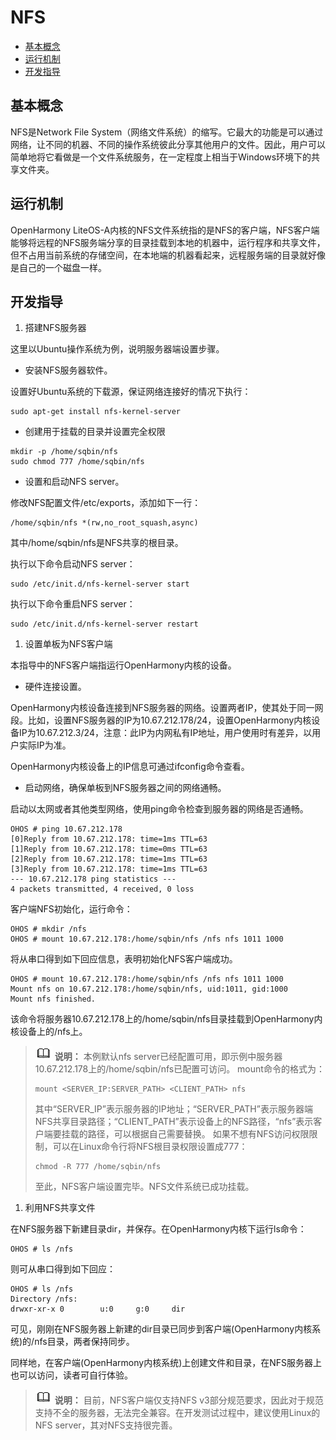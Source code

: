 # NFS<a name="ZH-CN_TOPIC_0000001078704660"></a>

-   [基本概念](#section195414101464)
-   [运行机制](#section165621321194618)
-   [开发指导](#section7454935184611)

## 基本概念<a name="section195414101464"></a>

NFS是Network File System（网络文件系统）的缩写。它最大的功能是可以通过网络，让不同的机器、不同的操作系统彼此分享其他用户的文件。因此，用户可以简单地将它看做是一个文件系统服务，在一定程度上相当于Windows环境下的共享文件夹。

## 运行机制<a name="section165621321194618"></a>

OpenHarmony LiteOS-A内核的NFS文件系统指的是NFS的客户端，NFS客户端能够将远程的NFS服务端分享的目录挂载到本地的机器中，运行程序和共享文件，但不占用当前系统的存储空间，在本地端的机器看起来，远程服务端的目录就好像是自己的一个磁盘一样。

## 开发指导<a name="section7454935184611"></a>

1.  搭建NFS服务器

这里以Ubuntu操作系统为例，说明服务器端设置步骤。

-   安装NFS服务器软件。

设置好Ubuntu系统的下载源，保证网络连接好的情况下执行：

```
sudo apt-get install nfs-kernel-server
```

-   创建用于挂载的目录并设置完全权限

```
mkdir -p /home/sqbin/nfs
sudo chmod 777 /home/sqbin/nfs
```

-   设置和启动NFS server。

修改NFS配置文件/etc/exports，添加如下一行：

```
/home/sqbin/nfs *(rw,no_root_squash,async)
```

其中/home/sqbin/nfs是NFS共享的根目录。

执行以下命令启动NFS server：

```
sudo /etc/init.d/nfs-kernel-server start
```

执行以下命令重启NFS server：

```
sudo /etc/init.d/nfs-kernel-server restart
```

1.  设置单板为NFS客户端

本指导中的NFS客户端指运行OpenHarmony内核的设备。

-   硬件连接设置。

OpenHarmony内核设备连接到NFS服务器的网络。设置两者IP，使其处于同一网段。比如，设置NFS服务器的IP为10.67.212.178/24，设置OpenHarmony内核设备IP为10.67.212.3/24，注意：此IP为内网私有IP地址，用户使用时有差异，以用户实际IP为准。

OpenHarmony内核设备上的IP信息可通过ifconfig命令查看。

-   启动网络，确保单板到NFS服务器之间的网络通畅。

启动以太网或者其他类型网络，使用ping命令检查到服务器的网络是否通畅。

```
OHOS # ping 10.67.212.178
[0]Reply from 10.67.212.178: time=1ms TTL=63
[1]Reply from 10.67.212.178: time=0ms TTL=63
[2]Reply from 10.67.212.178: time=1ms TTL=63
[3]Reply from 10.67.212.178: time=1ms TTL=63
--- 10.67.212.178 ping statistics ---
4 packets transmitted, 4 received, 0 loss
```

客户端NFS初始化，运行命令：

```
OHOS # mkdir /nfs
OHOS # mount 10.67.212.178:/home/sqbin/nfs /nfs nfs 1011 1000
```

将从串口得到如下回应信息，表明初始化NFS客户端成功。

```
OHOS # mount 10.67.212.178:/home/sqbin/nfs /nfs nfs 1011 1000
Mount nfs on 10.67.212.178:/home/sqbin/nfs, uid:1011, gid:1000
Mount nfs finished.
```

该命令将服务器10.67.212.178上的/home/sqbin/nfs目录挂载到OpenHarmony内核设备上的/nfs上。

>![](../public_sys-resources/icon-note.gif) **说明：** 
>本例默认nfs server已经配置可用，即示例中服务器10.67.212.178上的/home/sqbin/nfs已配置可访问。
>mount命令的格式为：
>```
>mount <SERVER_IP:SERVER_PATH> <CLIENT_PATH> nfs
>```
>其中“SERVER\_IP”表示服务器的IP地址；“SERVER\_PATH”表示服务器端NFS共享目录路径；“CLIENT\_PATH”表示设备上的NFS路径，“nfs”表示客户端要挂载的路径，可以根据自己需要替换。
>如果不想有NFS访问权限限制，可以在Linux命令行将NFS根目录权限设置成777：
>```
>chmod -R 777 /home/sqbin/nfs
>```
>至此，NFS客户端设置完毕。NFS文件系统已成功挂载。

1.  利用NFS共享文件

在NFS服务器下新建目录dir，并保存。在OpenHarmony内核下运行ls命令：

```
OHOS # ls /nfs
```

则可从串口得到如下回应：

```
OHOS # ls /nfs 
Directory /nfs:                 
drwxr-xr-x 0        u:0     g:0     dir
```

可见，刚刚在NFS服务器上新建的dir目录已同步到客户端\(OpenHarmony内核系统\)的/nfs目录，两者保持同步。

同样地，在客户端\(OpenHarmony内核系统\)上创建文件和目录，在NFS服务器上也可以访问，读者可自行体验。

>![](../public_sys-resources/icon-note.gif) **说明：** 
>目前，NFS客户端仅支持NFS v3部分规范要求，因此对于规范支持不全的服务器，无法完全兼容。在开发测试过程中，建议使用Linux的NFS server，其对NFS支持很完善。

